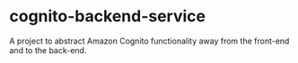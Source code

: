 # cognito-backend-service
A project to abstract Amazon Cognito functionality away from the front-end and to the back-end.

